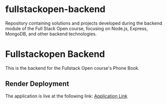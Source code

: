 # fullstackopen-backend
Repository containing solutions and projects developed during the backend module of the Full Stack Open course, focusing on Node.js, Express, MongoDB, and other backend technologies.

# Fullstackopen Backend

This is the backend for the Fullstack Open course's Phone Book.

## Render Deployment

The application is live at the following link:
[Application Link](https://fullstackopen-backend-cvdn.onrender.com/)
